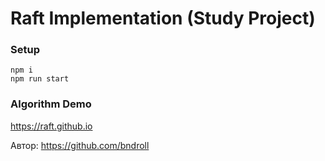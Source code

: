 # Raft Implementation (Study Project)
### Setup
```
npm i 
npm run start
```
### Algorithm Demo
https://raft.github.io


Автор: https://github.com/bndroll